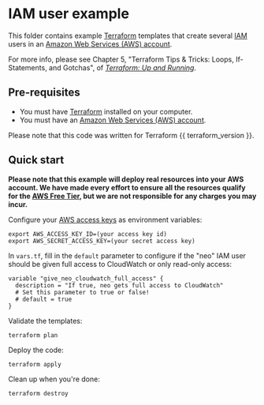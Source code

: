 # IAM user example

This folder contains example [Terraform](https://www.terraform.io/) templates that create several 
[IAM](https://aws.amazon.com/iam/) users in an [Amazon Web Services (AWS) account](http://aws.amazon.com/). 

For more info, please see Chapter 5, "Terraform Tips & Tricks: Loops, If-Statements, and Gotchas", of 
*[Terraform: Up and Running](http://www.terraformupandrunning.com)*.

## Pre-requisites

* You must have [Terraform](https://www.terraform.io/) installed on your computer. 
* You must have an [Amazon Web Services (AWS) account](http://aws.amazon.com/).

Please note that this code was written for Terraform {{ terraform_version }}.

## Quick start

**Please note that this example will deploy real resources into your AWS account. We have made every effort to ensure 
all the resources qualify for the [AWS Free Tier](https://aws.amazon.com/free/), but we are not responsible for any
charges you may incur.** 

Configure your [AWS access 
keys](http://docs.aws.amazon.com/general/latest/gr/aws-sec-cred-types.html#access-keys-and-secret-access-keys) as 
environment variables:

```
export AWS_ACCESS_KEY_ID=(your access key id)
export AWS_SECRET_ACCESS_KEY=(your secret access key)
```

In `vars.tf`, fill in the `default` parameter to configure if the "neo" IAM user should be given full access to 
CloudWatch or only read-only access:

```hcl
variable "give_neo_cloudwatch_full_access" {
  description = "If true, neo gets full access to CloudWatch"
  # Set this parameter to true or false!
  # default = true
}
```

Validate the templates:

```
terraform plan
```

Deploy the code:

```
terraform apply
```

Clean up when you're done:

```
terraform destroy
```